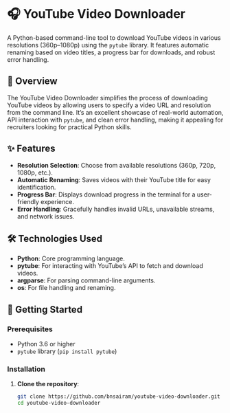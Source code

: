 # 🎧 YouTube Video Downloader

A Python-based command-line tool to download YouTube videos in various resolutions (360p–1080p) using the `pytube` library. It features automatic renaming based on video titles, a progress bar for downloads, and robust error handling.

## 📘 Overview

The YouTube Video Downloader simplifies the process of downloading YouTube videos by allowing users to specify a video URL and resolution from the command line. It’s an excellent showcase of real-world automation, API interaction with `pytube`, and clean error handling, making it appealing for recruiters looking for practical Python skills.

## ✨ Features

- **Resolution Selection**: Choose from available resolutions (360p, 720p, 1080p, etc.).
- **Automatic Renaming**: Saves videos with their YouTube title for easy identification.
- **Progress Bar**: Displays download progress in the terminal for a user-friendly experience.
- **Error Handling**: Gracefully handles invalid URLs, unavailable streams, and network issues.

## 🛠️ Technologies Used

- **Python**: Core programming language.
- **pytube**: For interacting with YouTube’s API to fetch and download videos.
- **argparse**: For parsing command-line arguments.
- **os**: For file handling and renaming.

## 🚀 Getting Started

### Prerequisites
- Python 3.6 or higher
- `pytube` library (`pip install pytube`)

### Installation
1. **Clone the repository**:
   ```bash
   git clone https://github.com/bnsairam/youtube-video-downloader.git
   cd youtube-video-downloader
